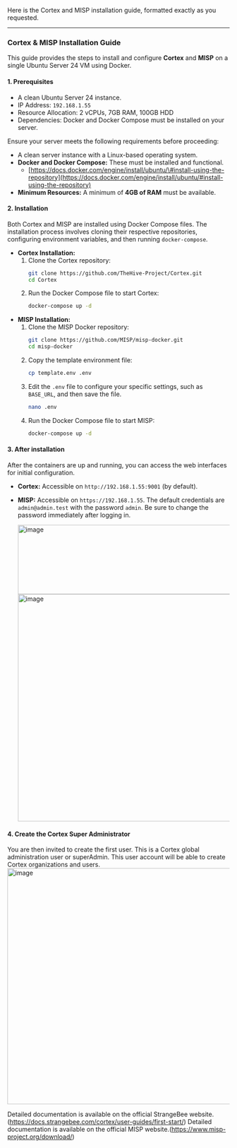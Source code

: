 Here is the Cortex and MISP installation guide, formatted exactly as you requested.

-----

### **Cortex & MISP Installation Guide**

This guide provides the steps to install and configure **Cortex** and **MISP** on a single Ubuntu Server 24 VM using Docker.

#### **1. Prerequisites**

  * A clean Ubuntu Server 24 instance.
  * IP Address: `192.168.1.55`
  * Resource Allocation: 2 vCPUs, 7GB RAM, 100GB HDD
  * Dependencies: Docker and Docker Compose must be installed on your server.

Ensure your server meets the following requirements before proceeding:

  * A clean server instance with a Linux-based operating system.
  * **Docker and Docker Compose:** These must be installed and functional.
      * [https://docs.docker.com/engine/install/ubuntu/\#install-using-the-repository](https://docs.docker.com/engine/install/ubuntu/#install-using-the-repository)
  * **Minimum Resources:** A minimum of **4GB of RAM** must be available.

#### **2. Installation**

Both Cortex and MISP are installed using Docker Compose files. The installation process involves cloning their respective repositories, configuring environment variables, and then running `docker-compose`.

  * **Cortex Installation:**
    1.  Clone the Cortex repository:
        ```bash
        git clone https://github.com/TheHive-Project/Cortex.git
        cd Cortex
        ```
    2.  Run the Docker Compose file to start Cortex:
        ```bash
        docker-compose up -d
        ```
  * **MISP Installation:**
    1.  Clone the MISP Docker repository:
        ```bash
        git clone https://github.com/MISP/misp-docker.git
        cd misp-docker
        ```
    2.  Copy the template environment file:
        ```bash
        cp template.env .env
        ```
    3.  Edit the `.env` file to configure your specific settings, such as `BASE_URL`, and then save the file.
        ```bash
        nano .env
        ```
    4.  Run the Docker Compose file to start MISP:
        ```bash
        docker-compose up -d
        ```

#### **3. After installation**

After the containers are up and running, you can access the web interfaces for initial configuration.

  * **Cortex:** Accessible on `http://192.168.1.55:9001` (by default).
  * **MISP:** Accessible on `https://192.168.1.55`. The default credentials are `admin@admin.test` with the password `admin`. Be sure to change the password immediately after logging in.

    <img width="809" height="157" alt="image" src="https://github.com/user-attachments/assets/20d8a03d-849f-4585-8643-f18334857cc5" />
    <img width="781" height="515" alt="image" src="https://github.com/user-attachments/assets/cd28d2fe-a617-45ed-9814-f829fdb5613f" />



#### **4. Create the Cortex Super Administrator**

You are then invited to create the first user. This is a Cortex global administration user or superAdmin. This user account will be able to create Cortex organizations and users.
    <img width="1167" height="535" alt="image" src="https://github.com/user-attachments/assets/cc9137bc-0ad9-41d2-b645-6e924d6fa21c" />


Detailed documentation is available on the official StrangeBee website.(https://docs.strangebee.com/cortex/user-guides/first-start/)
Detailed documentation is available on the official MISP website.(https://www.misp-project.org/download/)
